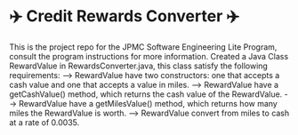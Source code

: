 # :airplane: Credit Rewards Converter :airplane:
This is the project repo for the JPMC Software Engineering Lite Program, consult the program instructions for more information.
Created a Java Class RewardValue in RewardsConverter.java, this class satisfy the following requirements:
--> RewardValue have two constructors: one that accepts a cash value and one that accepts a value in miles.
--> RewardValue have a getCashValue() method, which returns the cash value of the RewardValue.
--> RewardValue have a getMilesValue() method, which returns how many miles the RewardValue is worth.
--> RewardValue convert from miles to cash at a rate of 0.0035.
